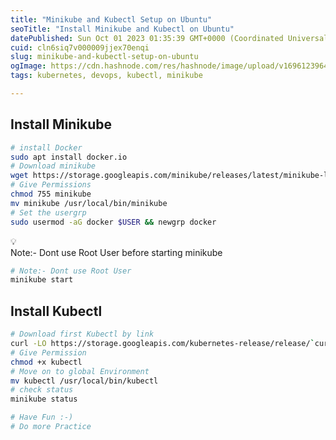 ```yaml
---
title: "Minikube and Kubectl Setup on Ubuntu"
seoTitle: "Install Minikube and Kubectl on Ubuntu"
datePublished: Sun Oct 01 2023 01:35:39 GMT+0000 (Coordinated Universal Time)
cuid: cln6siq7v000009jjex70enqi
slug: minikube-and-kubectl-setup-on-ubuntu
ogImage: https://cdn.hashnode.com/res/hashnode/image/upload/v1696123964739/a279b26c-f2a7-4f00-955a-447d32352a78.jpeg
tags: kubernetes, devops, kubectl, minikube

---
```


## Install Minikube

```bash
# install Docker
sudo apt install docker.io
# Download minikube
wget https://storage.googleapis.com/minikube/releases/latest/minikube-linux-amd64
# Give Permissions
chmod 755 minikube
mv minikube /usr/local/bin/minikube
# Set the usergrp
sudo usermod -aG docker $USER && newgrp docker
```

<div data-node-type="callout">
<div data-node-type="callout-emoji">💡</div>
<div data-node-type="callout-text">Note:- Dont use Root User before starting minikube</div>
</div>

```bash
# Note:- Dont use Root User
minikube start
```

## Install Kubectl

```bash
# Download first Kubectl by link
curl -LO https://storage.googleapis.com/kubernetes-release/release/`curl -s https://storage.googleapis.com/kubernetes-release/release/stable.txt`/bin/linux/amd64/kubectl
# Give Permission
chmod +x kubectl
# Move on to global Environment
mv kubectl /usr/local/bin/kubectl
# check status
minikube status

# Have Fun :-)
# Do more Practice
```